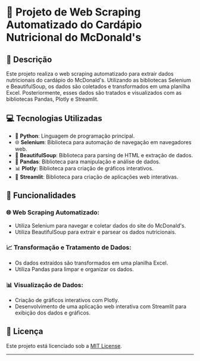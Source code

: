 # 🍔 Projeto de Web Scraping Automatizado do Cardápio Nutricional do McDonald's

## 📝 Descrição

Este projeto realiza o web scraping automatizado para extrair dados nutricionais do cardápio do McDonald's. Utilizando as bibliotecas Selenium e BeautifulSoup, os dados são coletados e transformados em uma planilha Excel. Posteriormente, esses dados são tratados e visualizados com as bibliotecas Pandas, Plotly e Streamlit.

## 💻 Tecnologias Utilizadas

- 🐍 **Python**: Linguagem de programação principal.
- 🌐 **Selenium**: Biblioteca para automação de navegação em navegadores web.
- 🍲 **BeautifulSoup**: Biblioteca para parsing de HTML e extração de dados.
- 🐼 **Pandas**: Biblioteca para manipulação e análise de dados.
- 📊 **Plotly**: Biblioteca para criação de gráficos interativos.
- 🌟 **Streamlit**: Biblioteca para criação de aplicações web interativas.

## 🔧 Funcionalidades

### 🌐 Web Scraping Automatizado:
- Utiliza Selenium para navegar e coletar dados do site do McDonald's.
- Utiliza BeautifulSoup para extrair e parsear os dados nutricionais.

### 📈 Transformação e Tratamento de Dados:
- Os dados extraídos são transformados em uma planilha Excel.
- Utiliza Pandas para limpar e organizar os dados.

### 📊 Visualização de Dados:
- Criação de gráficos interativos com Plotly.
- Desenvolvimento de uma aplicação web interativa com Streamlit para exibição dos dados e gráficos.


## 📄 Licença

Este projeto está licenciado sob a [MIT License](LICENSE).

---

